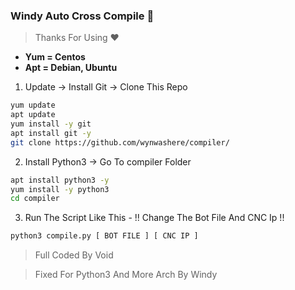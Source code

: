 ### Windy Auto Cross Compile 🚀

> Thanks For Using ❤

- **Yum = Centos**
- **Apt = Debian, Ubuntu**

1. Update -> Install Git -> Clone This Repo
```bash
yum update
apt update
yum install -y git
apt install git -y
git clone https://github.com/wynwashere/compiler/
```


2. Install Python3 -> Go To compiler Folder
```bash
apt install python3 -y
yum install -y python3
cd compiler
```

3. Run The Script Like This - !! Change The Bot File And CNC Ip !!

```bash
python3 compile.py [ BOT FILE ] [ CNC IP ]
```

> Full Coded By Void

> Fixed For Python3 And More Arch By Windy
